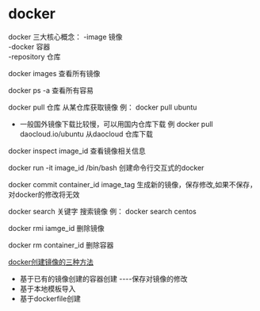 # docker
docker 三大核心概念：
 -image 镜像   
 -docker 容器  
 -repository 仓库

docker images  查看所有镜像

docker ps -a   查看所有容易

docker pull  仓库   从某仓库获取镜像   例： docker pull ubuntu 

  - 一般国外镜像下载比较慢，可以用国内仓库下载  例  docker pull daocloud.io/ubuntu 从daocloud 仓库下载

docker inspect image_id 查看镜像相关信息

docker run -it image_id /bin/bash   创建命令行交互式的docker

docker commit container_id  image_tag  生成新的镜像，保存修改,如果不保存，对docker的修改将无效

docker search 关键字  搜索镜像 例： docker search centos

docker rmi iamge_id 删除镜像

docker   rm container_id 删除容器

[docker创建镜像的三种方法](http://www.cnblogs.com/zhangmingcheng/p/5720792.html)
   - 基于已有的镜像创建的容器创建   ----保存对镜像的修改
   - 基于本地模板导入
   - 基于dockerfile创建

